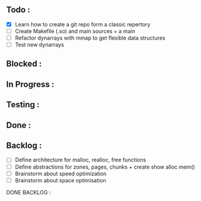 <h2>Todo :</h2>

- [x] Learn how to create a git repo form a classic repertory
- [ ] Create Makefile (.so) and main sources + a main
- [ ] Refactor dynarrays with mmap to get flexible data structures
- [ ] Test new dynarrays

<h2>Blocked :</h2>

<h2>In Progress :</h2>

<h2>Testing :</h2>

<h2>Done :</h2>

<h2>Backlog :</h2>

- [ ] Define architecture for malloc, realloc, free functions
- [ ] Define abstractions for zones, pages, chunks + create show alloc mem()
- [ ] Brainstorm about speed optimization
- [ ] Brainstorm about space optimisation

DONE BACKLOG :

